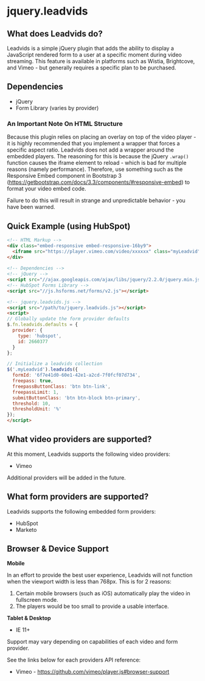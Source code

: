 # jquery.leadvids

## What does Leadvids do?

Leadvids is a simple jQuery plugin that adds the ability to display a JavaScript rendered form to a user at a specific moment during video streaming. This feature is available in platforms such as Wistia, Brightcove, and Vimeo - but generally requires a specific plan to be purchased.

## Dependencies

- jQuery
- Form Library (varies by provider)

### An Important Note On HTML Structure

Because this plugin relies on placing an overlay on top of the video player - it is highly recommended that you implement a wrapper that forces a specific aspect ratio. Leadvids does not add a wrapper around the embedded players. The reasoning for this is because the jQuery `.wrap()` function causes the iframe element to reload - which is bad for multiple reasons (namely performance). Therefore, use something such as the Responsive Embed component in Bootstrap 3 (https://getbootstrap.com/docs/3.3/components/#responsive-embed) to format your video embed code.

Failure to do this will result in strange and unpredictable behavior - you have been warned.

## Quick Example (using HubSpot)

```html
<!-- HTML Markup -->
<div class="embed-responsive embed-responsive-16by9">
  <iframe src="https://player.vimeo.com/video/xxxxxx" class="myLeadvid" allowfullscreen></iframe>
</div>
      
<!-- Dependencies -->
<!-- jQuery -->
<script src="//ajax.googleapis.com/ajax/libs/jquery/2.2.0/jquery.min.js"></script>
<!-- HubSpot Forms Library -->
<script src="//js.hsforms.net/forms/v2.js"></script>

<!-- jquery.leadvids.js -->
<script src="/path/to/jquery.leadvids.js"></script>
<script>
// Globally update the form provider defaults
$.fn.leadvids.defaults = {
  provider: {
    type: 'hubspot',
    id: 2660377
  }
};

// Initialize a leadvids collection
$('.myLeadvid').leadvids({
  formId: '6f7e41d0-60e1-42e1-a2cd-7f0fcf07d734',
  freepass: true,
  freepassButtonClass: 'btn btn-link',
  freepassLimit: 1,
  submitButtonClass: 'btn btn-block btn-primary',
  threshold: 10,
  thresholdUnit: '%'
});
</script>
```

## What video providers are supported?

At this moment, Leadvids supports the following video providers:

- Vimeo

Additional providers will be added in the future. 

## What form providers are supported?

Leadvids supports the following embedded form providers:

- HubSpot
- Marketo

## Browser & Device Support

**Mobile**

In an effort to provide the best user experience, Leadvids will not function when the viewport width is less than 768px. This is for 2 reasons:

1. Certain mobile browsers (such as iOS) automatically play the video in fullscreen mode.
2. The players would be too small to provide a usable interface.

**Tablet & Desktop**

- IE 11+ 

Support may vary depending on capabilities of each video and form provider.

See the links below for each providers API reference:

- Vimeo - https://github.com/vimeo/player.js#browser-support
